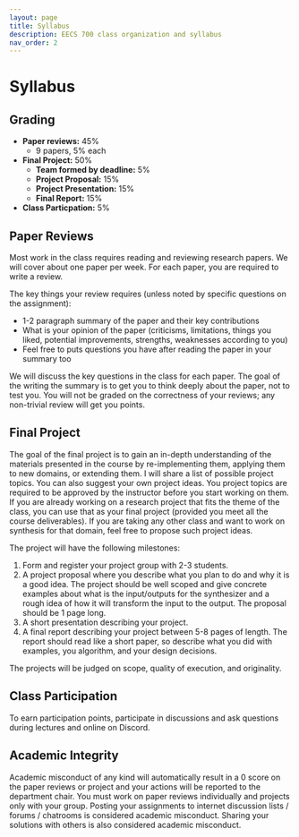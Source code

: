 ```yaml
---
layout: page
title: Syllabus
description: EECS 700 class organization and syllabus
nav_order: 2
---
```


# Syllabus

## Grading

* **Paper reviews:** 45%
  * 9 papers, 5% each
* **Final Project:** 50%
  * **Team formed by deadline:** 5%
  * **Project Proposal:** 15%
  * **Project Presentation:** 15%
  * **Final Report:** 15%
* **Class Particpation:** 5%

## Paper Reviews

Most work in the class requires reading and reviewing research papers. We will cover about one paper per week. For each paper, you are required to write a review.

The key things your review requires (unless noted by specific questions on the assignment):

* 1-2 paragraph summary of the paper and their key contributions
* What is your opinion of the paper (criticisms, limitations, things you liked, potential improvements, strengths, weaknesses according to you)
* Feel free to puts questions you have after reading the paper in your summary too

We will discuss the key questions in the class for each paper. The goal of the writing the summary is to get you to think deeply about the paper, not to test you. You will not be graded on the correctness of your reviews; any non-trivial review will get you points.

## Final Project

The goal of the final project is to gain an in-depth understanding of the materials presented in the course by re-implementing them, applying them to new domains, or extending them. I will share a list of possible project topics. You can also suggest your own project ideas. You project topics are required to be approved by the instructor before you start working on them. If you are already working on a research project that fits the theme of the class, you can use that as your final project (provided you meet all the course deliverables). If you are taking any other class and want to work on synthesis for that domain, feel free to propose such project ideas.

The project will have the following milestones:

1. Form and register your project group with 2-3 students.
2. A project proposal where you describe what you plan to do and why it is a good idea. The project should be well scoped and give concrete examples about what is the input/outputs for the synthesizer and a rough idea of how it will transform the input to the output. The proposal should be 1 page long.
3. A short presentation describing your project.
4. A final report describing your project between 5-8 pages of length. The report should read like a short paper, so describe what you did with examples, you algorithm, and your design decisions.

The projects will be judged on scope, quality of execution, and originality.

## Class Participation

To earn participation points, participate in discussions and ask questions during lectures and online on Discord.

## Academic Integrity

Academic misconduct of any kind will automatically result in a 0 score on the paper reviews or project and your actions will be reported to the department chair. You must work on paper reviews individually and projects only with your group. Posting your assignments to internet discussion lists / forums / chatrooms is considered academic misconduct. Sharing your solutions with others is also considered academic misconduct.
